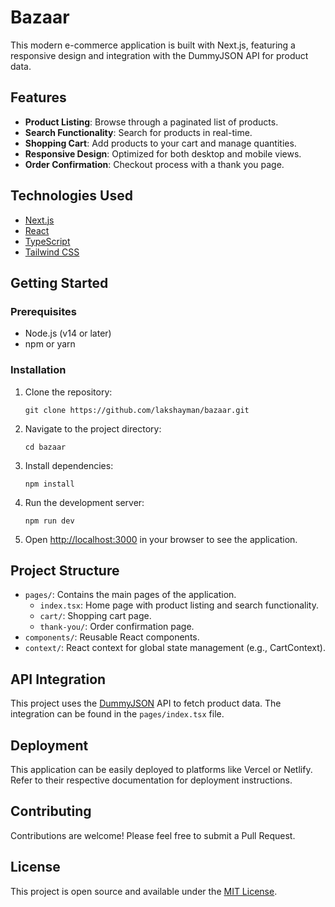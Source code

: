 # Bazaar

This modern e-commerce application is built with Next.js, featuring a responsive design and integration with the DummyJSON API for product data.

## Features

- **Product Listing**: Browse through a paginated list of products.
- **Search Functionality**: Search for products in real-time.
- **Shopping Cart**: Add products to your cart and manage quantities.
- **Responsive Design**: Optimized for both desktop and mobile views.
- **Order Confirmation**: Checkout process with a thank you page.

## Technologies Used

- [Next.js](https://nextjs.org/)
- [React](https://reactjs.org/)
- [TypeScript](https://www.typescriptlang.org/)
- [Tailwind CSS](https://tailwindcss.com/)

## Getting Started

### Prerequisites

- Node.js (v14 or later)
- npm or yarn

### Installation

1. Clone the repository:
   ```
   git clone https://github.com/lakshayman/bazaar.git
   ```

2. Navigate to the project directory:
   ```
   cd bazaar
   ```

3. Install dependencies:
   ```
   npm install
   ```

4. Run the development server:
   ```
   npm run dev
   ```

5. Open [http://localhost:3000](http://localhost:3000) in your browser to see the application.

## Project Structure

- `pages/`: Contains the main pages of the application.
  - `index.tsx`: Home page with product listing and search functionality.
  - `cart/`: Shopping cart page.
  - `thank-you/`: Order confirmation page.
- `components/`: Reusable React components.
- `context/`: React context for global state management (e.g., CartContext).

## API Integration

This project uses the [DummyJSON](https://dummyjson.com/) API to fetch product data. The integration can be found in the `pages/index.tsx` file.

## Deployment

This application can be easily deployed to platforms like Vercel or Netlify. Refer to their respective documentation for deployment instructions.

## Contributing

Contributions are welcome! Please feel free to submit a Pull Request.

## License

This project is open source and available under the [MIT License](LICENSE).
